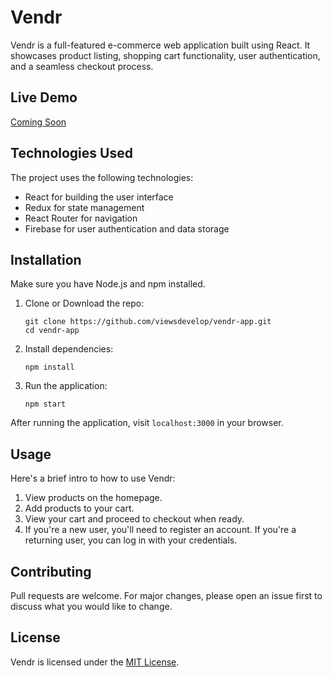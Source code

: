 # Vendr

Vendr is a full-featured e-commerce web application built using React. It showcases product listing, shopping cart functionality, user authentication, and a seamless checkout process.

## Live Demo

[Coming Soon](https://viewsdevelop.github.io/vendr-app/)

## Technologies Used

The project uses the following technologies:

- React for building the user interface
- Redux for state management
- React Router for navigation
- Firebase for user authentication and data storage

## Installation

Make sure you have Node.js and npm installed.

1. Clone or Download the repo:

   ```
   git clone https://github.com/viewsdevelop/vendr-app.git
   cd vendr-app
   ```

2. Install dependencies:

   ```
   npm install
   ```

3. Run the application:
   ```
   npm start
   ```

After running the application, visit `localhost:3000` in your browser.

## Usage

Here's a brief intro to how to use Vendr:

1. View products on the homepage.
2. Add products to your cart.
3. View your cart and proceed to checkout when ready.
4. If you're a new user, you'll need to register an account. If you're a returning user, you can log in with your credentials.

## Contributing

Pull requests are welcome. For major changes, please open an issue first to discuss what you would like to change.

## License

Vendr is licensed under the [MIT License](https://choosealicense.com/licenses/mit/).
